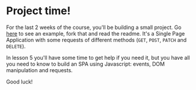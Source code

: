 # Project time!

For the last 2 weeks of the course, you'll be building a small project. Go [here](https://github.com/CodersInHoods/js-course-project-example/) to see an example, fork that and read the readme. It's a Single Page Application with some requests of different methods (`GET`, `POST`, `PATCH` and `DELETE`).

In lesson 5 you'll have some time to get help if you need it, but you have all you need to know to build an SPA using Javascript: events, DOM manipulation and requests.

Good luck!
